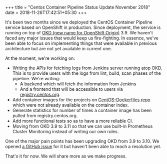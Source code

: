+++
title = "Centos Container Pipeline Status Update November 2018"                           
date = 2018-11-26T17:42:51+05:30
+++

It's been two months since we deployed the CentOS Container Pipeline service
based on OpenShift in production. Since deployment, the service is running on
top of [OKD (new name for OpenShift Origin)](https://www.okd.io/) 3.9. We
haven't faced any major issues that would keep us fire-fighting. In essence,
we've been able to focus on implementing things that were available in previous
architecture but are not yet available in current one.

At the moment, we're working on:

- Writing the APIs for fetching logs from Jenkins server running atop OKD. This
  is to provide users with the logs from lint, build, scan phases of the
  pipeline. We're writing:
  - A backend which will fetch the information from Jenkins
  - And a frontend that will be accessible to users via
    [registry.centos.org](https://registry.centos.org).
- Add container images for the projects on [CentOS-Dockerfiles
  repo](https://github.com/CentOS/CentOS-Dockerfiles) which were not already available
  on the container index.
- Generate statistics for number of times a container image has been pulled
  from registry.centos.org.
- Add more functional tests so as to have a more reliable CI.
- Moving from OKD 3.9 to 3.11 so that we can use built-in Prometheus Cluster
  Monitoring instead of writing our own rules.

One of the major pain points has been upgrading OKD from 3.9 to 3.10. We opened
[a GitHub issue](https://github.com/openshift/openshift-ansible/issues/10690)
for it but haven't been able to reach a resolution yet.

That's it for now. We will share more as we make progress.
